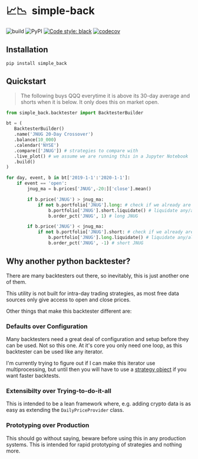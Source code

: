 # 📈📉&nbsp;&nbsp;simple-back
![build](https://github.com/MiniXC/simple-back/workflows/build/badge.svg)
![PyPI](https://img.shields.io/pypi/v/simple-back)
[![Code style: black](https://img.shields.io/badge/code%20style-black-000000.svg)](https://github.com/psf/black)
[![codecov](https://codecov.io/gh/MiniXC/simple-back/branch/master/graph/badge.svg)](https://codecov.io/gh/MiniXC/simple-back)



## Installation
````
pip install simple_back
````
## Quickstart
> The following buys QQQ everytime it is above its 30-day average and shorts when it is below. It only does this on market open.

````python
from simple_back.backtester import BacktesterBuilder

bt = (
   BacktesterBuilder()
   .name('JNUG 20-Day Crossover')
   .balance(10_000)
   .calendar('NYSE')
   .compare(['JNUG']) # strategies to compare with
   .live_plot() # we assume we are running this in a Jupyter Notebook
   .build()
)

for day, event, b in bt['2019-1-1':'2020-1-1']:
    if event == 'open':
        jnug_ma = b.prices['JNUG',-20:]['close'].mean()

        if b.price('JNUG') > jnug_ma:
            if not b.portfolio['JNUG'].long: # check if we already are long JNUG
                b.portfolio['JNUG'].short.liquidate() # liquidate any/all short JNUG positions
                b.order_pct('JNUG', 1) # long JNUG

        if b.price('JNUG') < jnug_ma:
            if not b.portfolio['JNUG'].short: # check if we already are short JNUG
                b.portfolio['JNUG'].long.liquidate() # liquidate any/all long JNUG positions
                b.order_pct('JNUG', -1) # short JNUG
````


## Why another python backtester?
There are many backtesters out there, so inevitably, this is just another one of them.

This utility is not built for intra-day trading strategies, as most free data sources only give access to open and close prices.

Other things that make this backtester different are:

### Defaults over Configuration
Many backtesters need a great deal of configuration and setup before they can be used. 
Not so this one. 
At it's core you only need one loop, as this backtester can be used like any iterator.

I'm currently trying to figure out if I can make this iterator use multiprocessing, but until then you will have to use a [strategy object](https://render.githubusercontent.com/view/ipynb?commit=503b7c54ed188028d3ed4abd60c72b724b034d70&enc_url=68747470733a2f2f7261772e67697468756275736572636f6e74656e742e636f6d2f4d696e6958432f73696d706c652d6261636b2f353033623763353465643138383032386433656434616264363063373262373234623033346437302f6578616d706c65732f75736167655f6578616d706c65732e6970796e62&nwo=MiniXC%2Fsimple-back&path=examples%2Fusage_examples.ipynb&repository_id=265216728&repository_type=Repository#Strategy-Class) if you want faster backtests.

### Extensibilty over Trying-to-do-it-all
This is intended to be a lean framework where, e.g. adding crypto data is as easy as extending the ``DailyPriceProvider`` class.

### Prototyping over Production
This should go without saying, beware before using this in any production systems. This is intended for rapid prototyping of strategies and nothing more.
